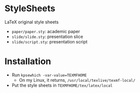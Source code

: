 # StyleSheets
LaTeX original style sheets

- `paper/paper.sty`: academic paper
- `slide/slide.sty`: presentation slice
- `slide/script.sty`: presentation script

# Installation
- Run `kpsewhich -var-value=TEXMFHOME`
  - On my Linux, it returns, `/usr/local/texlive/texmf-local/`
- Put the style sheets in `TEXMFHOME/tex/latex/local`
